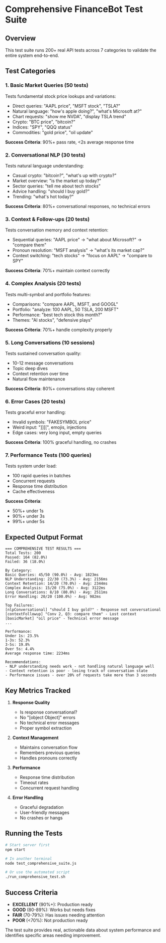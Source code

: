 # Comprehensive FinanceBot Test Suite

## Overview
This test suite runs 200+ real API tests across 7 categories to validate the entire system end-to-end.

## Test Categories

### 1. Basic Market Queries (50 tests)
Tests fundamental stock price lookups and variations:
- Direct queries: "AAPL price", "MSFT stock", "TSLA?"
- Natural language: "how's apple doing?", "what's Microsoft at?"
- Chart requests: "show me NVDA", "display TSLA trend"
- Crypto: "BTC price", "bitcoin?"
- Indices: "SPY", "QQQ status"
- Commodities: "gold price", "oil update"

**Success Criteria**: 90%+ pass rate, <2s average response time

### 2. Conversational NLP (30 tests)
Tests natural language understanding:
- Casual crypto: "bitcoin?", "what's up with crypto?"
- Market overview: "is the market up today?"
- Sector queries: "tell me about tech stocks"
- Advice handling: "should I buy gold?"
- Trending: "what's hot today?"

**Success Criteria**: 80%+ conversational responses, no technical errors

### 3. Context & Follow-ups (20 tests)
Tests conversation memory and context retention:
- Sequential queries: "AAPL price" → "what about Microsoft?" → "compare them"
- Pronoun resolution: "MSFT analysis" → "what's its market cap?"
- Context switching: "tech stocks" → "focus on AAPL" → "compare to SPY"

**Success Criteria**: 70%+ maintain context correctly

### 4. Complex Analysis (20 tests)
Tests multi-symbol and portfolio features:
- Comparisons: "compare AAPL, MSFT, and GOOGL"
- Portfolio: "analyze: 100 AAPL, 50 TSLA, 200 MSFT"
- Performance: "best tech stock this month?"
- Themes: "AI stocks", "defensive plays"

**Success Criteria**: 70%+ handle complexity properly

### 5. Long Conversations (10 sessions)
Tests sustained conversation quality:
- 10-12 message conversations
- Topic deep dives
- Context retention over time
- Natural flow maintenance

**Success Criteria**: 80%+ conversations stay coherent

### 6. Error Cases (20 tests)
Tests graceful error handling:
- Invalid symbols: "FAKESYMBOL price"
- Weird input: "]][[", emojis, injections
- Edge cases: very long input, empty queries

**Success Criteria**: 100% graceful handling, no crashes

### 7. Performance Tests (100 queries)
Tests system under load:
- 100 rapid queries in batches
- Concurrent requests
- Response time distribution
- Cache effectiveness

**Success Criteria**: 
- 50%+ under 1s
- 90%+ under 3s
- 99%+ under 5s

## Expected Output Format

```
=== COMPREHENSIVE TEST RESULTS ===
Total Tests: 200
Passed: 164 (82.0%)
Failed: 36 (18.0%)

By Category:
Basic Queries: 45/50 (90.0%) - Avg: 1823ms
NLP Understanding: 22/30 (73.3%) - Avg: 2156ms
Context Retention: 14/20 (70.0%) - Avg: 2344ms
Complex Analysis: 15/20 (75.0%) - Avg: 3122ms
Long Conversations: 8/10 (80.0%) - Avg: 2511ms
Error Handling: 20/20 (100.0%) - Avg: 982ms

Top Failures:
[nlpConversational] "should I buy gold?" - Response not conversational
[contextFollowup] "Conv 2, Q3: compare them" - Lost context
[basicMarket] "oil price" - Technical error message
...

Performance:
Under 1s: 23.5%
1-3s: 52.3%
3-5s: 19.8%
Over 5s: 4.4%
Average response time: 2234ms

Recommendations:
- NLP understanding needs work - not handling natural language well
- Context retention is poor - losing track of conversation state
- Performance issues - over 20% of requests take more than 3 seconds
```

## Key Metrics Tracked

1. **Response Quality**
   - Is response conversational?
   - No "[object Object]" errors
   - No technical error messages
   - Proper symbol extraction

2. **Context Management**
   - Maintains conversation flow
   - Remembers previous queries
   - Handles pronouns correctly

3. **Performance**
   - Response time distribution
   - Timeout rates
   - Concurrent request handling

4. **Error Handling**
   - Graceful degradation
   - User-friendly messages
   - No crashes or hangs

## Running the Tests

```bash
# Start server first
npm start

# In another terminal
node test_comprehensive_suite.js

# Or use the automated script
./run_comprehensive_test.sh
```

## Success Criteria

- **EXCELLENT** (90%+): Production ready
- **GOOD** (80-89%): Works but needs fixes
- **FAIR** (70-79%): Has issues needing attention
- **POOR** (<70%): Not production ready

The test suite provides real, actionable data about system performance and identifies specific areas needing improvement.